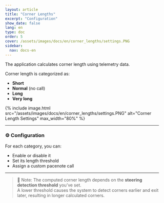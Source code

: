 ```yaml
---
layout: article
title: "Corner Lengths"
excerpt: "Configuration"
show_date: false
lang: en
type: doc
order: 5
cover: /assets/images/docs/en/corner_lengths/settings.PNG
sidebar:
  nav: docs-en
---
```


The application calculates corner length using telemetry data.

Corner length is categorized as:

- **Short**
- **Normal** (no call)
- **Long**
- **Very long**

{% include image.html
   src="/assets/images/docs/en/corner_lengths/settings.PNG"
   alt="Corner Length Settings"
   max_width="80%" %}

---

### ⚙️ Configuration

For each category, you can:

- Enable or disable it
- Set its length threshold
- Assign a custom pacenote call

---

> 📌 Note: The computed corner length depends on the **steering detection threshold** you’ve set.  
> A lower threshold causes the system to detect corners earlier and exit later, resulting in longer calculated corners.
